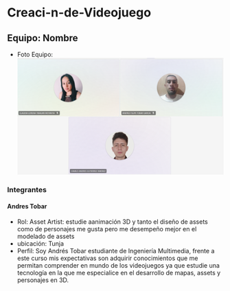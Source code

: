 # Creaci-n-de-Videojuego
 
## Equipo: Nombre
 
- Foto Equipo: ![Foto Equipo!](/equipo.png)
 
### Integrantes
 
#### Andres Tobar
 - Rol: Asset Artist: estudie aanimación 3D y tanto el diseño de assets como de personajes me gusta pero me desempeño mejor en el modelado de assets
 - ubicación: Tunja
 - Perfil: Soy Andrés Tobar estudiante de Ingeniería Multimedia, frente a este curso mis expectativas son adquirir conocimientos que me permitan comprender en mundo de los videojuegos ya que estudie una tecnología en la que me especialice en el desarrollo de mapas, assets y personajes en 3D.
 